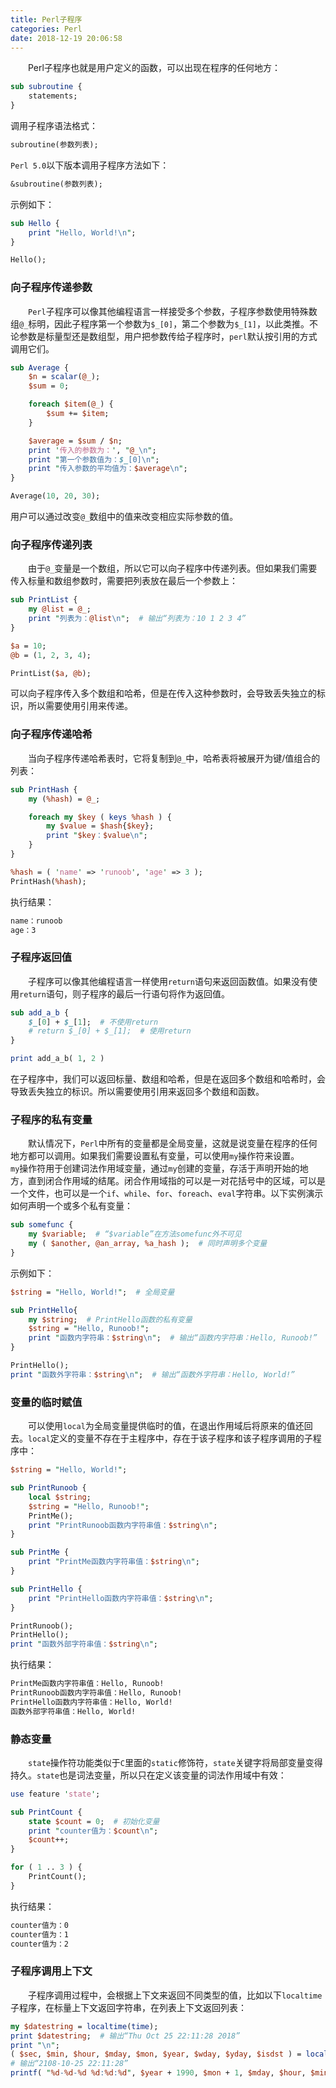 ```yaml
---
title: Perl子程序
categories: Perl
date: 2018-12-19 20:06:58
---
```

&emsp;&emsp;Perl子程序也就是用户定义的函数，可以出现在程序的任何地方：<!--more-->

``` perl
sub subroutine {
    statements;
}
```

调用子程序语法格式：

``` perl
subroutine(参数列表);
```

`Perl 5.0`以下版本调用子程序方法如下：

``` perl
&subroutine(参数列表);
```

示例如下：

``` perl
sub Hello {
    print "Hello, World!\n";
}

Hello();
```

### 向子程序传递参数

&emsp;&emsp;`Perl`子程序可以像其他编程语言一样接受多个参数，子程序参数使用特殊数组`@_`标明，因此子程序第一个参数为`$_[0]`，第二个参数为`$_[1]`，以此类推。不论参数是标量型还是数组型，用户把参数传给子程序时，`perl`默认按引用的方式调用它们。

``` perl
sub Average {
    $n = scalar(@_);
    $sum = 0;

    foreach $item(@_) {
        $sum += $item;
    }

    $average = $sum / $n;
    print '传入的参数为：', "@_\n";
    print "第一个参数值为：$_[0]\n";
    print "传入参数的平均值为：$average\n";
}

Average(10, 20, 30);
```

用户可以通过改变`@_`数组中的值来改变相应实际参数的值。

### 向子程序传递列表

&emsp;&emsp;由于`@_`变量是一个数组，所以它可以向子程序中传递列表。但如果我们需要传入标量和数组参数时，需要把列表放在最后一个参数上：

``` perl
sub PrintList {
    my @list = @_;
    print "列表为：@list\n";  # 输出“列表为：10 1 2 3 4”
}

$a = 10;
@b = (1, 2, 3, 4);

PrintList($a, @b);
```

可以向子程序传入多个数组和哈希，但是在传入这种参数时，会导致丢失独立的标识，所以需要使用引用来传递。

### 向子程序传递哈希

&emsp;&emsp;当向子程序传递哈希表时，它将复制到`@_`中，哈希表将被展开为键/值组合的列表：

``` perl
sub PrintHash {
    my (%hash) = @_;

    foreach my $key ( keys %hash ) {
        my $value = $hash{$key};
        print "$key：$value\n";
    }
}

%hash = ( 'name' => 'runoob', 'age' => 3 );
PrintHash(%hash);
```

执行结果：

``` bash
name：runoob
age：3
```

### 子程序返回值

&emsp;&emsp;子程序可以像其他编程语言一样使用`return`语句来返回函数值。如果没有使用`return`语句，则子程序的最后一行语句将作为返回值。

``` perl
sub add_a_b {
    $_[0] + $_[1];  # 不使用return
    # return $_[0] + $_[1];  # 使用return
}

print add_a_b( 1, 2 )
```

在子程序中，我们可以返回标量、数组和哈希，但是在返回多个数组和哈希时，会导致丢失独立的标识。所以需要使用引用来返回多个数组和函数。

### 子程序的私有变量

&emsp;&emsp;默认情况下，`Perl`中所有的变量都是全局变量，这就是说变量在程序的任何地方都可以调用。如果我们需要设置私有变量，可以使用`my`操作符来设置。
&emsp;&emsp;`my`操作符用于创建词法作用域变量，通过`my`创建的变量，存活于声明开始的地方，直到闭合作用域的结尾。闭合作用域指的可以是一对花括号中的区域，可以是一个文件，也可以是一个`if`、`while`、`for`、`foreach`、`eval`字符串。以下实例演示如何声明一个或多个私有变量：

``` perl
sub somefunc {
    my $variable;  # “$variable”在方法somefunc外不可见
    my ( $another, @an_array, %a_hash );  # 同时声明多个变量
}
```

示例如下：

``` perl
$string = "Hello, World!";  # 全局变量

sub PrintHello{
    my $string;  # PrintHello函数的私有变量
    $string = "Hello, Runoob!";
    print "函数内字符串：$string\n";  # 输出“函数内字符串：Hello, Runoob!”
}

PrintHello();
print "函数外字符串：$string\n";  # 输出“函数外字符串：Hello, World!”
```

### 变量的临时赋值

&emsp;&emsp;可以使用`local`为全局变量提供临时的值，在退出作用域后将原来的值还回去。`local`定义的变量不存在于主程序中，存在于该子程序和该子程序调用的子程序中：

``` perl
$string = "Hello, World!";

sub PrintRunoob {
    local $string;
    $string = "Hello, Runoob!";
    PrintMe();
    print "PrintRunoob函数内字符串值：$string\n";
}

sub PrintMe {
    print "PrintMe函数内字符串值：$string\n";
}

sub PrintHello {
    print "PrintHello函数内字符串值：$string\n";
}

PrintRunoob();
PrintHello();
print "函数外部字符串值：$string\n";
```

执行结果：

``` bash
PrintMe函数内字符串值：Hello, Runoob!
PrintRunoob函数内字符串值：Hello, Runoob!
PrintHello函数内字符串值：Hello, World!
函数外部字符串值：Hello, World!
```

### 静态变量

&emsp;&emsp;`state`操作符功能类似于`C`里面的`static`修饰符，`state`关键字将局部变量变得持久。`state`也是词法变量，所以只在定义该变量的词法作用域中有效：

``` perl
use feature 'state';

sub PrintCount {
    state $count = 0;  # 初始化变量
    print "counter值为：$count\n";
    $count++;
}

for ( 1 .. 3 ) {
    PrintCount();
}
```

执行结果：

``` bash
counter值为：0
counter值为：1
counter值为：2
```

### 子程序调用上下文

&emsp;&emsp;子程序调用过程中，会根据上下文来返回不同类型的值，比如以下`localtime`子程序，在标量上下文返回字符串，在列表上下文返回列表：

``` perl
my $datestring = localtime(time);
print $datestring;  # 输出“Thu Oct 25 22:11:28 2018”
print "\n";
( $sec, $min, $hour, $mday, $mon, $year, $wday, $yday, $isdst ) = localtime(time);
# 输出“2108-10-25 22:11:28”
printf( "%d-%d-%d %d:%d:%d", $year + 1990, $mon + 1, $mday, $hour, $min, $sec );
```